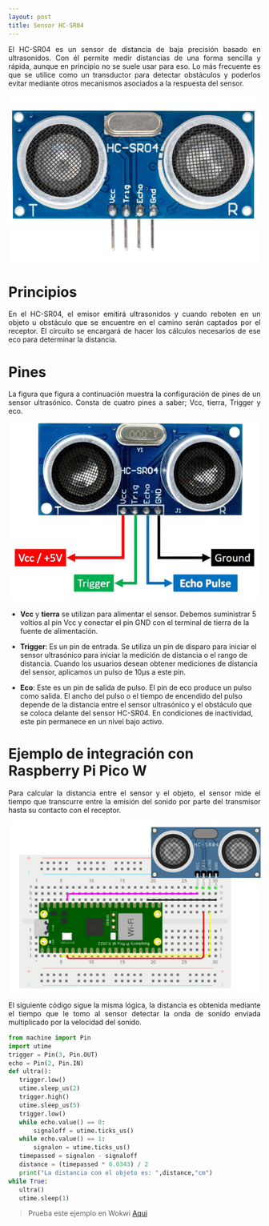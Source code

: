 ```yaml
---
layout: post
title: Sensor HC-SR04
---
```

<p style="text-align: justify;">El HC-SR04 es un sensor de distancia de baja precisión basado en ultrasonidos. Con él permite medir distancias de una forma sencilla y rápida, aunque en principio no se suele usar para eso. Lo más frecuente es que se utilice como un transductor para detectar obstáculos y poderlos evitar mediante otros mecanismos asociados a la respuesta del sensor.</p>

<p align = "center">
  <img src= "../assets/images/Sensor.png" alt = "Sensor HC-SR04."/>
</p>

# Principios
<p style="text-align: justify;">
En el HC-SR04, el emisor emitirá ultrasonidos y cuando reboten en un objeto u obstáculo que se encuentre en el camino serán captados por el receptor. El circuito se encargará de hacer los cálculos necesarios de ese eco para determinar la distancia.
</p>

# Pines
<p style="text-align: justify;">
La figura que figura a continuación muestra la configuración de pines de un sensor ultrasónico. Consta de cuatro pines a saber; Vcc, tierra, Trigger y eco.
</p>

<p align = "center">
  <img src= "../assets/images/SensorPines.png" alt = "Pines del sensor."/>
</p>

* **Vcc** y **tierra** se utilizan para alimentar el sensor. Debemos suministrar 5 voltios al pin Vcc y conectar el pin GND con el terminal de tierra de la fuente de alimentación.

* **Trigger**: Es un pin de entrada. Se utiliza un pin de disparo para iniciar el sensor ultrasónico para iniciar la medición de distancia o el rango de distancia. Cuando los usuarios desean obtener mediciones de distancia del sensor, aplicamos un pulso de 10μs a este pin.

* **Eco**: Este es un pin de salida de pulso. El pin de eco produce un pulso como salida. El ancho del pulso o el tiempo de encendido del pulso depende de la distancia entre el sensor ultrasónico y el obstáculo que se coloca delante del sensor HC-SR04. En condiciones de inactividad, este pin permanece en un nivel bajo activo.

# Ejemplo de integración con Raspberry Pi Pico W

<p style="text-align: justify;">
Para calcular la distancia entre el sensor y el objeto, el sensor mide el tiempo que transcurre entre la emisión del sonido por parte del transmisor hasta su contacto con el receptor.
</p>

<p align = "center">
  <img src= "../assets/images/EjemploWokwi.png" alt = "Integración del sensor usando una Raspberry Pi Pico W y una protoboard."/>
</p>

<p style="text-align: justify;">
El siguiente código sigue la misma lógica, la distancia es obtenida mediante el tiempo que le tomo al sensor detectar la onda de sonido enviada multiplicado por la velocidad del sonido.
</p>

``` python
from machine import Pin
import utime
trigger = Pin(3, Pin.OUT)
echo = Pin(2, Pin.IN)
def ultra():
   trigger.low()
   utime.sleep_us(2)
   trigger.high()
   utime.sleep_us(5)
   trigger.low()
   while echo.value() == 0:
       signaloff = utime.ticks_us()
   while echo.value() == 1:
       signalon = utime.ticks_us()
   timepassed = signalon - signaloff
   distance = (timepassed * 0.0343) / 2
   print("La distancia con el objeto es: ",distance,"cm")
while True:
   ultra()
   utime.sleep(1)
```
> Prueba este ejemplo en Wokwi [Aqui](https://wokwi.com/projects/376234821388137473)
